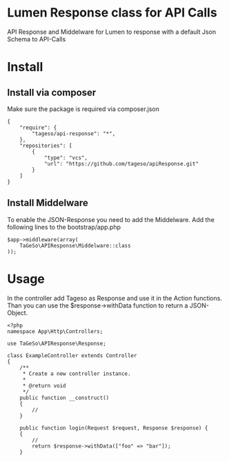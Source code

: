 # Lumen Response class for API Calls
API Response and Middelware for Lumen to response with a default Json Schema to API-Calls

# Install

## Install via composer
Make sure the package is required via composer.json
```
{
    "require": {
        "tageso/api-response": "*",
    },
    "repositories": [
        {
            "type": "vcs",
            "url": "https://github.com/tageso/apiResponse.git"
        }
    ]
}
```

## Install Middelware
To enable the JSON-Response you need to add the Middelware. Add the following lines to the bootstrap/app.php

```
$app->middleware(array(
    TaGeSo\APIResponse\Middelware::class
));
```

# Usage
In the controller add Tageso as Response and use it in the Action functions. Than you can use the $response->withData function to return a JSON-Object.

```
<?php
namespace App\Http\Controllers;

use TaGeSo\APIResponse\Response;

class ExampleController extends Controller
{
    /**
     * Create a new controller instance.
     *
     * @return void
     */
    public function __construct()
    {
        //
    }

    public function login(Request $request, Response $response) {
    {
        //
        return $response->withData(["foo" => "bar"]);
    }
```
